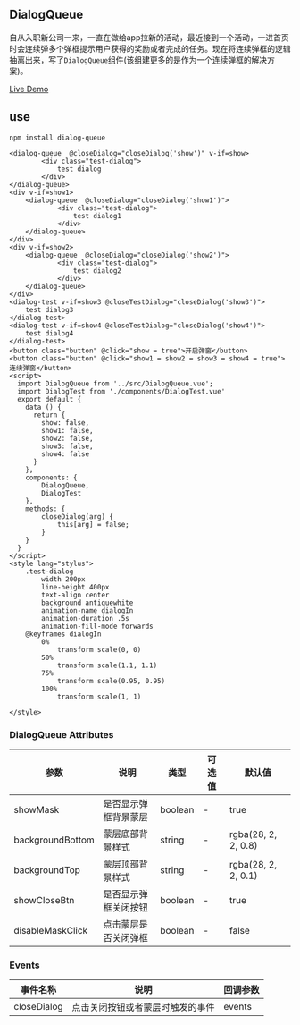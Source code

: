 ## DialogQueue

自从入职新公司一来，一直在做给app拉新的活动，最近接到一个活动，一进首页时会连续弹多个弹框提示用户获得的奖励或者完成的任务。现在将连续弹框的逻辑抽离出来，写了`DialogQueue`组件(该组建更多的是作为一个连续弹框的解决方案)。

[Live Demo](https://wangwy.github.io/dialog-queue/example/index.html)

## use
```
npm install dialog-queue
```

```
<dialog-queue  @closeDialog="closeDialog('show')" v-if=show>
        <div class="test-dialog">
            test dialog
        </div>
</dialog-queue>
<div v-if=show1>
    <dialog-queue  @closeDialog="closeDialog('show1')">
            <div class="test-dialog">
                test dialog1
            </div>
    </dialog-queue>
</div>
<div v-if=show2>
    <dialog-queue  @closeDialog="closeDialog('show2')">
            <div class="test-dialog">
                test dialog2
            </div>
    </dialog-queue>
</div>
<dialog-test v-if=show3 @closeTestDialog="closeDialog('show3')">
    test dialog3
</dialog-test>
<dialog-test v-if=show4 @closeTestDialog="closeDialog('show4')">
    test dialog4
</dialog-test>
<button class="button" @click="show = true">开启弹窗</button>
<button class="button" @click="show1 = show2 = show3 = show4 = true">连续弹窗</button>
<script>
  import DialogQueue from '../src/DialogQueue.vue';
  import DialogTest from './components/DialogTest.vue'
  export default {
    data () {
      return {
        show: false,
        show1: false,
        show2: false,
        show3: false,
        show4: false
      }
    },
    components: {
        DialogQueue,
        DialogTest
    },
    methods: {
        closeDialog(arg) {
            this[arg] = false;
        }
    }
  }
</script>
<style lang="stylus">
    .test-dialog
        width 200px
        line-height 400px
        text-align center
        background antiquewhite
        animation-name dialogIn
        animation-duration .5s
        animation-fill-mode forwards
    @keyframes dialogIn
        0%
            transform scale(0, 0)
        50%
            transform scale(1.1, 1.1)
        75%
            transform scale(0.95, 0.95)
        100%
            transform scale(1, 1)

</style>
```

### DialogQueue Attributes
| 参数      | 说明  | 类型  | 可选值 | 默认值  |
|---------- |-------------- |---------- |--------  |-------- |
| showMask  | 是否显示弹框背景蒙层 | boolean | -  | true |
| backgroundBottom  | 蒙层底部背景样式 | string | -  | rgba(28, 2, 2, 0.8) |
| backgroundTop  | 蒙层顶部背景样式 | string | -  | rgba(28, 2, 2, 0.1) |
| showCloseBtn  | 是否显示弹框关闭按钮 | boolean | -  | true |
| disableMaskClick  | 点击蒙层是否关闭弹框 | boolean | -  | false |

### Events
| 事件名称      | 说明    | 回调参数      |
|---------- |-------- |---------- |
| closeDialog  | 点击关闭按钮或者蒙层时触发的事件 | events |